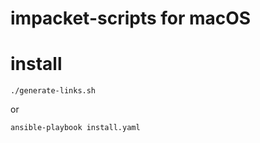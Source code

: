 # impacket-scripts for macOS

# install
```
./generate-links.sh
```
or
```
ansible-playbook install.yaml
```
